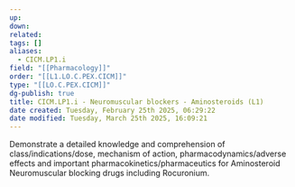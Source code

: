 ```yaml
---
up: 
down: 
related: 
tags: []
aliases:
  - CICM.LP1.i
field: "[[Pharmacology]]"
order: "[[L1.LO.C.PEX.CICM]]"
type: "[[LO.C.PEX.CICM]]"
dg-publish: true
title: CICM.LP1.i - Neuromuscular blockers - Aminosteroids (L1)
date created: Tuesday, February 25th 2025, 06:29:22
date modified: Tuesday, March 25th 2025, 16:09:21
---
```


Demonstrate a detailed knowledge and comprehension of class/indications/dose, mechanism of action, pharmacodynamics/adverse effects and important pharmacokinetics/pharmaceutics for Aminosteroid Neuromuscular blocking drugs including Rocuronium.
